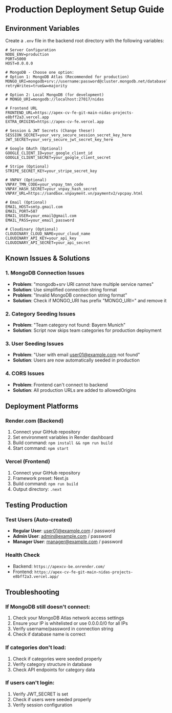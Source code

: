 # Production Deployment Setup Guide

## Environment Variables

Create a `.env` file in the backend root directory with the following variables:

```env
# Server Configuration
NODE_ENV=production
PORT=5000
HOST=0.0.0.0

# MongoDB - Choose one option:
# Option 1: MongoDB Atlas (Recommended for production)
MONGO_URI=mongodb+srv://username:password@cluster.mongodb.net/database?retryWrites=true&w=majority

# Option 2: Local MongoDB (for development)
# MONGO_URI=mongodb://localhost:27017/nidas

# Frontend URL
FRONTEND_URL=https://apex-cv-fe-git-main-nidas-projects-e8bff2a3.vercel.app
EXTRA_ORIGINS=https://apex-cv-fe.vercel.app

# Session & JWT Secrets (Change these!)
SESSION_SECRET=your_very_secure_session_secret_key_here
JWT_SECRET=your_very_secure_jwt_secret_key_here

# Google OAuth (Optional)
GOOGLE_CLIENT_ID=your_google_client_id
GOOGLE_CLIENT_SECRET=your_google_client_secret

# Stripe (Optional)
STRIPE_SECRET_KEY=your_stripe_secret_key

# VNPAY (Optional)
VNPAY_TMN_CODE=your_vnpay_tmn_code
VNPAY_HASH_SECRET=your_vnpay_hash_secret
VNPAY_URL=https://sandbox.vnpayment.vn/paymentv2/vpcpay.html

# Email (Optional)
EMAIL_HOST=smtp.gmail.com
EMAIL_PORT=587
EMAIL_USER=your_email@gmail.com
EMAIL_PASS=your_email_password

# Cloudinary (Optional)
CLOUDINARY_CLOUD_NAME=your_cloud_name
CLOUDINARY_API_KEY=your_api_key
CLOUDINARY_API_SECRET=your_api_secret
```

## Known Issues & Solutions

### 1. MongoDB Connection Issues
- **Problem**: "mongodb+srv URI cannot have multiple service names"
- **Solution**: Use simplified connection string format
- **Problem**: "Invalid MongoDB connection string format"
- **Solution**: Check if MONGO_URI has prefix "MONGO_URI=" and remove it

### 2. Category Seeding Issues
- **Problem**: "Team category not found: Bayern Munich"
- **Solution**: Script now skips team categories for production deployment

### 3. User Seeding Issues
- **Problem**: "User with email user01@example.com not found"
- **Solution**: Users are now automatically seeded in production

### 4. CORS Issues
- **Problem**: Frontend can't connect to backend
- **Solution**: All production URLs are added to allowedOrigins

## Deployment Platforms

### Render.com (Backend)
1. Connect your GitHub repository
2. Set environment variables in Render dashboard
3. Build command: `npm install && npm run build`
4. Start command: `npm start`

### Vercel (Frontend)
1. Connect your GitHub repository
2. Framework preset: Next.js
3. Build command: `npm run build`
4. Output directory: `.next`

## Testing Production

### Test Users (Auto-created)
- **Regular User**: user01@example.com / password
- **Admin User**: admin@example.com / password
- **Manager User**: manager@example.com / password

### Health Check
- Backend: `https://apexcv-be.onrender.com/`
- Frontend: `https://apex-cv-fe-git-main-nidas-projects-e8bff2a3.vercel.app/`

## Troubleshooting

### If MongoDB still doesn't connect:
1. Check your MongoDB Atlas network access settings
2. Ensure your IP is whitelisted or use 0.0.0.0/0 for all IPs
3. Verify username/password in connection string
4. Check if database name is correct

### If categories don't load:
1. Check if categories were seeded properly
2. Verify category structure in database
3. Check API endpoints for category data

### If users can't login:
1. Verify JWT_SECRET is set
2. Check if users were seeded properly
3. Verify session configuration 